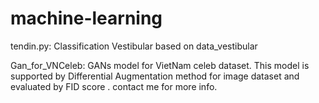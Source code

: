 # machine-learning
tendin.py: Classification Vestibular based on data_vestibular

Gan_for_VNCeleb: GANs model for VietNam celeb dataset. This model is supported by Differential Augmentation method for image dataset and evaluated by FID score . 
contact me for more info.
